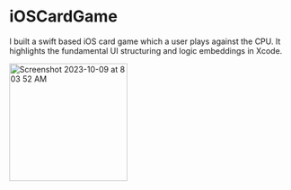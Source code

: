 # iOSCardGame

I built a swift based iOS card game which a user plays against the CPU. It highlights the fundamental UI structuring and logic embeddings in Xcode.


<img width="210" alt="Screenshot 2023-10-09 at 8 03 52 AM" src="https://github.com/himanshupahwaa/iOSCardGame/assets/56366231/e41c26db-ccc3-4279-8865-360637995071">
